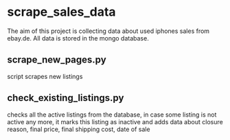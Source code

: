 # scrape_sales_data

The aim of this project is collecting data about used iphones sales from ebay.de. 
All data is stored in the mongo database.

## scrape_new_pages.py
script scrapes new listings

## check_existing_listings.py
checks all the active listings from the database, in case some listing is not active any more, it marks this listing as inactive and adds data about closure reason, final price, final shipping cost, date of sale
